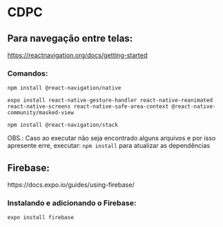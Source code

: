 # CDPC

## Para navegação entre telas:

https://reactnavigation.org/docs/getting-started

### Comandos:

<p><code>npm install @react-navigation/native</code></p>
<p><code>expo install react-native-gesture-handler react-native-reanimated react-native-screens react-native-safe-area-context @react-native-community/masked-view</code></p>
<p><code>npm install @react-navigation/stack</code></p>
<p>OBS.: Caso ao executar não seja encontrado alguns arquivos e por isso apresente erre, executar: <code>npm install</code> para atualizar as dependências</p>

## Firebase:

<p>https://docs.expo.io/guides/using-firebase/</p>

### Instalando e adicionando o Firebase:

<p><code>expo install firebase</code></p>

